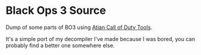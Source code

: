 # Black Ops 3 Source

Dump of some parts of BO3 using [Atian Call of Duty Tools](https://github.com/ate47/atian-cod-tools).

It's a simple port of my decompiler I've made because I was bored, you can probably find a better one somewhere else.

